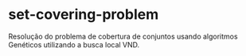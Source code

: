 set-covering-problem
====================

Resolução do problema de cobertura de conjuntos usando algoritmos Genéticos utilizando a busca local VND.
